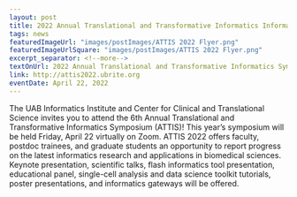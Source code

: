 ```yaml
---
layout: post
title: 2022 Annual Translational and Transformative Informatics Informatics Symposium
tags: news
featuredImageUrl: "images/postImages/ATTIS 2022 Flyer.png"
featuredImageUrlSquare: "images/postImages/ATTIS 2022 Flyer.png"
excerpt_separator: <!--more-->
textOnUrl: 2022 Annual Translational and Transformative Informatics Symposium
link: http://attis2022.ubrite.org
eventDate: April 22, 2022
---
```

The UAB Informatics Institute and Center for Clinical and Translational Science invites you to attend the 6th Annual Translational and Transformative Informatics Symposium (ATTIS)! This year’s symposium will be held Friday, April 22 virtually on Zoom. ATTIS 2022 offers faculty, postdoc trainees, and graduate students an opportunity to report progress on the latest informatics research and applications in biomedical sciences. Keynote presentation, scientific talks, flash informatics tool presentation, educational panel, single-cell analysis and data science toolkit tutorials, poster presentations, and informatics gateways will be offered. 